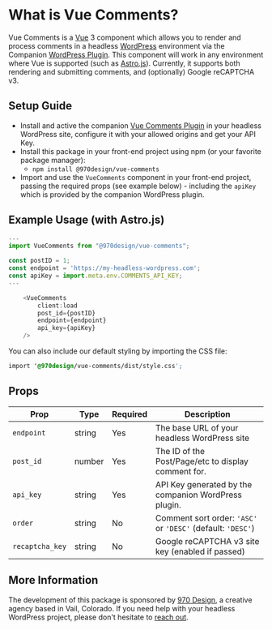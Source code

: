 # What is Vue Comments?

Vue Comments is a [Vue](https://vuejs.org/) 3 component which allows you to render and process comments in a headless [WordPress](https://wordpress.org/) environment via the Companion [WordPress Plugin](https://github.com/970Design/nsz-vue-comments-plugin).  This component will work in any environment where Vue is supported (such as [Astro.js](https://astro.build/)).  Currently, it supports both rendering and submitting comments, and (optionally) Google reCAPTCHA v3.

## Setup Guide

- Install and active the companion [Vue Comments Plugin](https://github.com/970Design/nsz-vue-comments-plugin) in your headless WordPress site, configure it with your allowed origins and get your API Key.
- Install this package in your front-end project using npm (or your favorite package manager):
    - `npm install @970design/vue-comments`
- Import and use the `VueComments` component in your front-end project, passing the required props (see example below) - including the `apiKey` which is provided by the companion WordPress plugin.

## Example Usage (with Astro.js)

```javascript
---
import VueComments from "@970design/vue-comments";

const postID = 1;
const endpoint = 'https://my-headless-wordpress.com';
const apiKey = import.meta.env.COMMENTS_API_KEY;
---

	<VueComments
		client:load
		post_id={postID}
		endpoint={endpoint}
		api_key={apiKey}
	/>
```

You can also include our default styling by importing the CSS file:

```css
import '@970design/vue-comments/dist/style.css';
```

## Props

| Prop            | Type | Required | Description                                          |
|-----------------|------|----------|------------------------------------------------------|
| `endpoint`      | string | Yes | The base URL of your headless WordPress site         |
| `post_id`       | number | Yes | The ID of the Post/Page/etc to display comment for.  |
| `api_key`       | string | Yes | API Key generated by the companion WordPress plugin. |
| `order`         | string | No | Comment sort order: `'ASC'` or `'DESC'` (default: `'DESC'`) |
| `recaptcha_key` | string | No | Google reCAPTCHA v3 site key (enabled if passed)     |


## More Information

The development of this package is sponsored by [970 Design](https://970design.com), a creative agency based in Vail, Colorado.  If you need help with your headless WordPress project, please don't hesitate to [reach out](https://970design.com/reach-out/).
